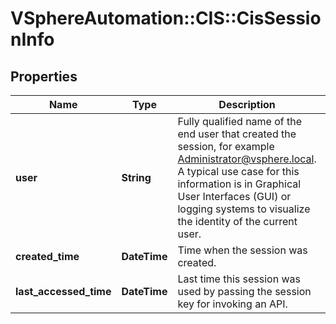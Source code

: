 # VSphereAutomation::CIS::CisSessionInfo

## Properties
Name | Type | Description | Notes
------------ | ------------- | ------------- | -------------
**user** | **String** | Fully qualified name of the end user that created the session, for example Administrator@vsphere.local. A typical use case for this information is in Graphical User Interfaces (GUI) or logging systems to visualize the identity of the current user. | [optional] 
**created_time** | **DateTime** | Time when the session was created. | [optional] 
**last_accessed_time** | **DateTime** | Last time this session was used by passing the session key for invoking an API. | [optional] 


